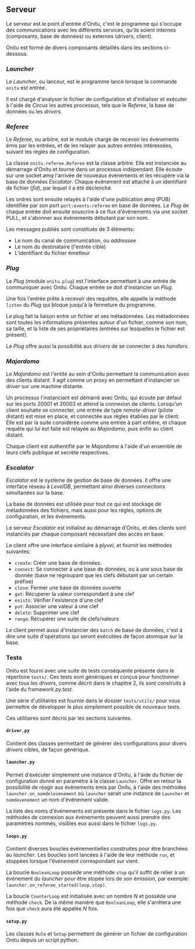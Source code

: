 ## Serveur

Le serveur est le point d'entrée d'Onitu, c'est le programme qui s'occupe des communications avec les différents services, qu'ils soient internes (composants, base de données) ou externes (*drivers*, client).

Onitu est formé de divers composants détaillés dans les sections ci-dessous.

### *Launcher*

Le *Launcher*, ou lanceur, est le programme lancé lorsque la commande `onitu` est entrée.

Il est chargé d'analyser le fichier de configuration et d'initialiser et exécuter à l'aide de *Circus* les autres processus, tels que le *Referee*, la base de données ou les *drivers*.

### *Referee*

Le *Referee*, ou arbitre, est le module chargé de recevoir les événements émis par les entrées, et de les relayer aux autres entrées intéressées, suivant les règles de configuration.

La classe `onitu.referee.Referee` est la classe arbitre. Elle est instanciée au démarrage d'Onitu et tourne dans un processus indépendant. Elle écoute sur une socket *ømq* l'arrivée de nouveaux événements et les récupère via la base de données *Escalator*. Chaque événement est attaché à un identifiant de fichier (*fid*), par lequel il a été déclenché.

Les ordres sont ensuite relayés à l'aide d'une publication *ømq* (PUB) identifiée par son port `port:events:referee` en base de données. Le *Plug* de chaque entrée doit ensuite souscrire à ce flux d'événements via une socket PULL, et s'abonner aux événements débutant par son nom.

Les messages publiés sont constitués de 3 éléments:

- Le nom du canal de communication, ou *addressee*
- Le nom du destinataire (l'entrée cible)
- L'identifiant du fichier émetteur

### *Plug*

Le *Plug* (module `onitu.plug`) est l'interface permettant à une entrée de communiquer avec Onitu. Chaque entrée se doit d'instancier un *Plug*.

Une fois l'entrée prête à recevoir des requêtes, elle appelle la méthode `listen` du *Plug* qui bloque jusqu'à la fermeture du programme.

Le plug fait la liaison entre un fichier et ses métadonnées. Les métadonnées sont toutes les informations présentes autour d'un fichier, comme son nom, sa taille, et la liste de ses propriétaires (entrées sur lesquelles le fichier est présent).

Le *Plug* offre aussi la possibilité aux *drivers* de se connecter à des *handlers*.

### *Majordomo*

Le *Majordomo* est l'entité au sein d'Onitu permettant la communication avec des clients distant. Il agit comme un proxy en permettant d'instancier un *driver* sur une machine distante.

Un processus l'instanciant est démarré avec Onitu, qui écoute par défaut sur les ports 20001 et 20003 et attend la connexion de clients. Lorsqu'un client souhaite se connecter, une entrée de type *remote-driver* (pilote distant) est mise en place, et connectée aux règles établies par le client. Elle est par la suite considérée comme une entrée à part entière, et chaque requête qui lui est faite est relayée au *Majordomo*, puis enfin au client distant.

Chaque client est authentifié par le *Majordomo* à l'aide d'un ensemble de leurs clefs publique et secrète respectives.

### *Escalator*

*Escalator* est le système de gestion de base de données. Il offre une interface réseau à *LevelDB*, permettant ainsi diverses connections simultanées sur la base.

La base de données est utilisée pour tout ce qui est stockage de métadonnées des fichiers, mais aussi pour les règles, options de configuration, et les événements.

Le serveur *Escalator* est initialisé au démarrage d'Onitu, et des clients sont instanciés par chaque composant nécessitant des accès en base.

Le client offre une interface similaire à *plyvel*, et fournit les méthodes suivantes:

- `create`: Créer une base de données.
- `connect`: Se connecter à une base de données, ou à une sous base de donnée (base ne regroupant que les clefs débutant par un certain préfixe)
- `close`: Fermer une base de données ouverte
- `get`: Récuperer la valeur correspondant à une clef
- `exists`: Vérifier l'existence d'une clef
- `put`: Associer une valeur à une clef
- `delete`: Supprimer une clef
- `range`: Récupérer une suite de clefs/valeurs

Le client permet aussi d'instancier des `batch` de base de données, c'est à dire une suite d'opérations qui seront exécutées de façon atomique sur la base.

### Tests

Onitu est fourni avec une suite de tests conséquente présente dans le répertoire `tests/`. Ces tests sont génériques et conçus pour fonctionner avec tous les *drivers*, comme décrit dans le chapitre 2, ils sont construits à l'aide du framework *py.test*.

Une série d'utilitaires est fournie dans le dossier `tests/utils/` pour vous permettre de développer le plus simplement possible de nouveaux tests.

Ces utilitaires sont décris par les sections suivantes.

#### `driver.py`

Contient des classes permettant de générer des configurations pour divers *drivers* cibles, de façon générique.

#### `launcher.py`

Permet d'exécuter simplement une instance d'Onitu, à l'aide du fichier de configuration donné en paramètre à la classe `Launcher`. Offre en retour la possibilité de réagir aux évènements émis par Onitu, à l'aide des méthodes `launcher.on_nomdelevenement` où `launcher` serait une instance de `Launcher` et `nomdevenement` un nom d'événement valide.

La liste des noms d'événements est présente dans le fichier `logs.py`. Les méthodes de connexion aux événements peuvent aussi prendre des paramètres nommés, visibles eux aussi dans le fichier `logs.py`.

#### `loops.py`

Contient diverses boucles événementielles construites pour être branchées au *launcher*. Les boucles sont lancées à l'aide de leur méthode `run`, et stoppées lorsque l'événement correspondant sur vient.

La boucle `BooleanLoop` possède une méthode `stop` qu'il suffit de relier à un événement du *launcher* pour être stopée lors de son émission, par exemple: `launcher.on_referee_started(loop.stop)`.

La boucle `CounterLoop` est initialisée avec un nombre *N* et possède une méthode `check`. De la même manière que `BooleanLoop`, elle s'arrêtera une fois que `check` aura été appelée *N* fois.

#### `setup.py`

Les classes `Rule` et `Setup` permettent de générer un fichier de configuration Onitu depuis un script python.
